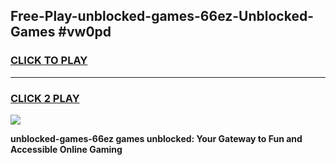 
## Free-Play-unblocked-games-66ez-Unblocked-Games #vw0pd
<h3>
<a href="https://news.freeplayer.one?title=unblocked-games-66ez&ref=8M">CLICK TO PLAY</a></h3>
<hr>

<h3>
<a href="https://news.freeplayer.one?title=unblocked-games-66ez&ref=8M">CLICK 2 PLAY</a>
  
</h3>

<a href="https://news.freeplayer.one?title=unblocked-games-66ez&ref=8M"><img src="https://clearcache.store/games.png"></a>


**unblocked-games-66ez games unblocked: Your Gateway to Fun and Accessible Online Gaming**
